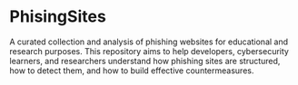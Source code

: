 # PhisingSites
A curated collection and analysis of phishing websites for educational and research purposes. This repository aims to help developers, cybersecurity learners, and researchers understand how phishing sites are structured, how to detect them, and how to build effective countermeasures.
